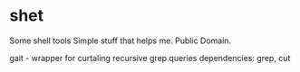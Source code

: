 # shet
Some shell tools
Simple stuff that helps me.
Public Domain.

gait - wrapper for curtaling recursive grep queries
dependencies: grep, cut
